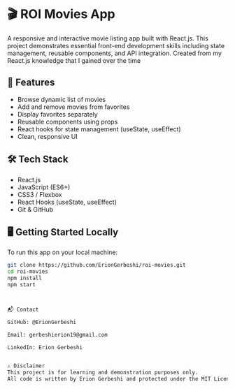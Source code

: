 # 🎬 ROI Movies App

A responsive and interactive movie listing app built with React.js. This project demonstrates essential front-end development skills including state management, reusable components, and API integration. Created from my React.js knowledge that I gained over the time

## 🚀 Features

- Browse dynamic list of movies
- Add and remove movies from favorites
- Display favorites separately
- Reusable components using props
- React hooks for state management (useState, useEffect)
- Clean, responsive UI

## 🛠 Tech Stack

- React.js
- JavaScript (ES6+)
- CSS3 / Flexbox
- React Hooks (useState, useEffect)
- Git & GitHub

## 🖥️ Getting Started Locally

To run this app on your local machine:

```bash
git clone https://github.com/ErionGerbeshi/roi-movies.git
cd roi-movies
npm install
npm start



📬 Contact

GitHub: @ErionGerbeshi

Email: gerbeshierion19@gmail.com

LinkedIn: Erion Gerbeshi


⚠️ Disclaimer
This project is for learning and demonstration purposes only.
All code is written by Erion Gerbeshi and protected under the MIT License.
```
